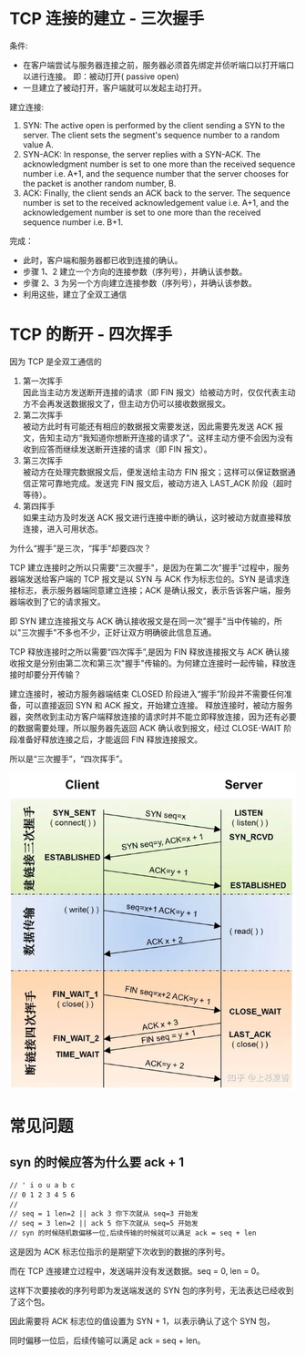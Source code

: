 # TCP 连接的建立 - 三次握手

条件:

- 在客户端尝试与服务器连接之前，服务器必须首先绑定并侦听端口以打开端口以进行连接。
  即：被动打开( passive open)
- 一旦建立了被动打开，客户端就可以发起主动打开。

建立连接:

1. SYN: The active open is performed by the client sending a SYN to the server. The client sets the segment's sequence number to a random value A.
2. SYN-ACK: In response, the server replies with a SYN-ACK. The acknowledgment number is set to one more than the received sequence number i.e. A+1, and the sequence number that the server chooses for the packet is another random number, B.
3. ACK: Finally, the client sends an ACK back to the server. The sequence number is set to the received acknowledgement value i.e. A+1, and the acknowledgement number is set to one more than the received sequence number i.e. B+1.

完成：

- 此时，客户端和服务器都已收到连接的确认。
- 步骤 1、2 建立一个方向的连接参数（序列号），并确认该参数。
- 步骤 2、3 为另一个方向建立连接参数（序列号），并确认该参数。
- 利用这些，建立了全双工通信

# TCP 的断开 - 四次挥手

因为 TCP 是全双工通信的

1. 第一次挥手  
   因此当主动方发送断开连接的请求（即 FIN 报文）给被动方时，仅仅代表主动方不会再发送数据报文了，但主动方仍可以接收数据报文。
2. 第二次挥手  
   被动方此时有可能还有相应的数据报文需要发送，因此需要先发送 ACK 报文，告知主动方“我知道你想断开连接的请求了”。这样主动方便不会因为没有收到应答而继续发送断开连接的请求（即 FIN 报文）。
3. 第三次挥手  
   被动方在处理完数据报文后，便发送给主动方 FIN 报文；这样可以保证数据通信正常可靠地完成。发送完 FIN 报文后，被动方进入 LAST_ACK 阶段（超时等待）。
4. 第四挥手  
   如果主动方及时发送 ACK 报文进行连接中断的确认，这时被动方就直接释放连接，进入可用状态。

为什么“握手”是三次，“挥手”却要四次？

TCP 建立连接时之所以只需要"三次握手"，是因为在第二次"握手"过程中，服务器端发送给客户端的 TCP 报文是以 SYN 与 ACK 作为标志位的。SYN 是请求连接标志，表示服务器端同意建立连接；ACK 是确认报文，表示告诉客户端，服务器端收到了它的请求报文。

即 SYN 建立连接报文与 ACK 确认接收报文是在同一次"握手"当中传输的，所以"三次握手"不多也不少，正好让双方明确彼此信息互通。

TCP 释放连接时之所以需要“四次挥手”,是因为 FIN 释放连接报文与 ACK 确认接收报文是分别由第二次和第三次"握手"传输的。为何建立连接时一起传输，释放连接时却要分开传输？

建立连接时，被动方服务器端结束 CLOSED 阶段进入“握手”阶段并不需要任何准备，可以直接返回 SYN 和 ACK 报文，开始建立连接。
释放连接时，被动方服务器，突然收到主动方客户端释放连接的请求时并不能立即释放连接，因为还有必要的数据需要处理，所以服务器先返回 ACK 确认收到报文，经过 CLOSE-WAIT 阶段准备好释放连接之后，才能返回 FIN 释放连接报文。

所以是“三次握手”，“四次挥手”。

![img.png](img.png)

# 常见问题

## syn 的时候应答为什么要 ack + 1

```markdown
// ' i o u a b c
// 0 1 2 3 4 5 6
//
// seq = 1 len=2 || ack 3 你下次就从 seq=3 开始发
// seq = 3 len=2 || ack 5 你下次就从 seq=5 开始发
// syn 的时候随机数偏移一位,后续传输的时候就可以满足 ack = seq + len
```

这是因为 ACK 标志位指示的是期望下次收到的数据的序列号。

而在 TCP 连接建立过程中，发送端并没有发送数据。seq = 0, len = 0。

这样下次要接收的序列号即为发送端发送的 SYN 包的序列号，无法表达已经收到了这个包。

因此需要将 ACK 标志位的值设置为 SYN + 1，以表示确认了这个 SYN 包，

同时偏移一位后，后续传输可以满足 ack = seq + len。
